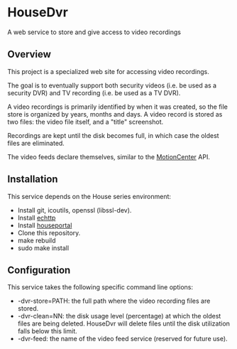 # HouseDvr
A web service to store and give access to video recordings

## Overview
This project is a specialized web site for accessing video recordings.

The goal is to eventually support both security videos (i.e. be used as
a security DVR) and TV recording (i.e. be used as a TV DVR).

A video recordings is primarily identified by when it was created, so
the file store is organized by years, months and days. A video record
is stored as two files: the video file itself, and a "title" screenshot.

Recordings are kept until the disk becomes full, in which case the oldest
files are eliminated.

The video feeds declare themselves, similar to the [MotionCenter](https://github.com/pascal-fb-martin/motionCenter) API.

## Installation

This service depends on the House series environment:
* Install git, icoutils, openssl (libssl-dev).
* Install [echttp](https://github.com/pascal-fb-martin/echttp)
* Install [houseportal](https://github.com/pascal-fb-martin/houseportal)
* Clone this repository.
* make rebuild
* sudo make install

## Configuration

This service takes the following specific command line options:

* -dvr-store=PATH: the full path where the video recording files are stored.
* -dvr-clean=NN: the disk usage level (percentage) at which the oldest files are being deleted. HouseDvr will delete files until the disk utilization falls below this limit.
* -dvr-feed: the name of the video feed service (reserved for future use).

